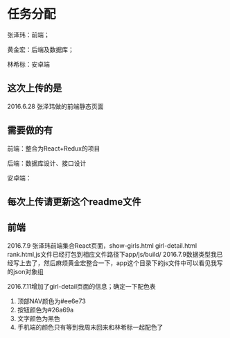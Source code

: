 # 任务分配
张泽玮：前端；

黄金宏：后端及数据库；

林希标：安卓端
## 这次上传的是
2016.6.28 张泽玮做的前端静态页面
## 需要做的有
前端：整合为React+Redux的项目

后端：数据库设计、接口设计

安卓端：
## 每次上传请更新这个readme文件
## 前端
2016.7.9 张泽玮前端集合React页面，show-girls.html girl-detail.html rank.html,js文件已经打包到相应文件路径下app/js/build/
2016.7.9数据类型我已经写上去了，然后麻烦黄金宏整合一下，app这个目录下的js文件中可以看见我写的json对象组

2016.7.11增加了girl-detail页面的信息；确定一下配色表
1. 顶部NAV颜色为#ee6e73
2. 按钮颜色为#26a69a
3. 文字颜色为黑色
4. 手机端的颜色只有等到我周末回来和林希标一起配色了
